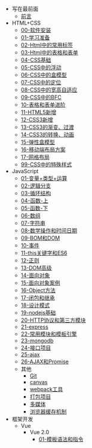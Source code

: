 <!-- _sidebar.md -->
* 写在最前面
  * [前言](README.md) <!--注意这里是相对路径-->
* HTML+CSS
  * [00-软件安装](./md/HTML%2BCSS/00-%E8%BD%AF%E4%BB%B6%E5%AE%89%E8%A3%85.md)
  * [01-学习准备](./md/HTML%2BCSS/01-%E5%AD%A6%E4%B9%A0%E5%87%86%E5%A4%87.md)
  * [02-Html中的常用标签](./md/HTML%2BCSS/02-Html%E4%B8%AD%E7%9A%84%E5%B8%B8%E7%94%A8%E6%A0%87%E7%AD%BE.md)
  * [03-Html中的表格和表单](./md/HTML%2BCSS/03-Html%E4%B8%AD%E7%9A%84%E8%A1%A8%E6%A0%BC%E5%92%8C%E8%A1%A8%E5%8D%95.md)
  * [04-CSS基础](./md/HTML%2BCSS/04-CSS%E5%9F%BA%E7%A1%80.md)
  * [05-CSS中的浮动](./md/HTML%2BCSS/05-CSS%E4%B8%AD%E7%9A%84%E6%B5%AE%E5%8A%A8.md)
  * [06-CSS中的盒模型](./md/HTML%2BCSS/06-CSS%E4%B8%AD%E7%9A%84%E7%9B%92%E6%A8%A1%E5%9E%8B.md)
  * [07-CSS中的定位](./md/HTML%2BCSS/07-CSS%E4%B8%AD%E7%9A%84%E5%AE%9A%E4%BD%8D.md)
  * [08-CSS中的宽高自适应](./md/HTML%2BCSS/08-CSS%E4%B8%AD%E7%9A%84%E5%AE%BD%E9%AB%98%E8%87%AA%E9%80%82%E5%BA%94.md)
  * [09-CSS中的BFC](./md/HTML%2BCSS/09-CSS%E4%B8%AD%E7%9A%84BFC.md)
  * [10-表格和表单进阶](./md/HTML%2BCSS/10-%E8%A1%A8%E6%A0%BC%E5%92%8C%E8%A1%A8%E5%8D%95%E8%BF%9B%E9%98%B6.md)
  * [11-HTML5新增](./md/HTML%2BCSS/11-HTML5%E6%96%B0%E5%A2%9E.md)
  * [12-CSS3新增](./md/HTML%2BCSS/12-CSS3%E6%96%B0%E5%A2%9E.md)
  * [13-CSS3的渐变、过渡](./md/HTML%2BCSS/13-CSS3%E7%9A%84%E6%B8%90%E5%8F%98%E3%80%81%E8%BF%87%E6%B8%A1.md)
  * [14-CSS3的转换、动画](./md/HTML%2BCSS/14-CSS3%E7%9A%84%E8%BD%AC%E6%8D%A2%E3%80%81%E5%8A%A8%E7%94%BB.md)
  * [15-弹性盒模型](./md/HTML%2BCSS/15-%E5%BC%B9%E6%80%A7%E7%9B%92%E6%A8%A1%E5%9E%8B.md)
  * [16-移动端布局方案](./md/HTML%2BCSS/16-%E7%A7%BB%E5%8A%A8%E7%AB%AF%E5%B8%83%E5%B1%80%E6%96%B9%E6%A1%88.md)
  * [17-网格布局](./md/HTML%2BCSS/17-%E7%BD%91%E6%A0%BC%E5%B8%83%E5%B1%80.md)
  * [99-CSS中的特殊样式](./md/HTML%2BCSS/16-%E7%A7%BB%E5%8A%A8%E7%AB%AF%E5%B8%83%E5%B1%80%E6%96%B9%E6%A1%88.md)
* JavaScript
  * [01-变量+类型+运算](./md/JavaScript/01-%E5%8F%98%E9%87%8F%2B%E7%B1%BB%E5%9E%8B%2B%E8%BF%90%E7%AE%97.md)
  * [02-逻辑分支](./md/JavaScript/02-%E9%80%BB%E8%BE%91%E5%88%86%E6%94%AF.md)
  * [03-循环结构](./md/JavaScript/03-%E5%BE%AA%E7%8E%AF%E7%BB%93%E6%9E%84.md)
  * [04-函数-上](./md/JavaScript/04-%E5%87%BD%E6%95%B0-%E4%B8%8A.md)
  * [05-函数-下](./md/JavaScript/05-%E5%87%BD%E6%95%B0-%E4%B8%8B.md)
  * [06-数组](./md/JavaScript/06-%E6%95%B0%E7%BB%84.md)
  * [07-字符串](./md/JavaScript/07-%E5%AD%97%E7%AC%A6%E4%B8%B2.md)
  * [08-数学操作和时间日期](./md/JavaScript/08-%E6%95%B0%E5%AD%A6%E6%93%8D%E4%BD%9C%E5%92%8C%E6%97%B6%E9%97%B4%E6%97%A5%E6%9C%9F.md)
  * [09-BOM和DOM](./md/JavaScript/09-BOM%E5%92%8CDOM.md)
  * [10-事件](./md/JavaScript/10-%E4%BA%8B%E4%BB%B6.md)
  * [11-this关键字和ES6](./md/JavaScript/11-this%E5%85%B3%E9%94%AE%E5%AD%97%E5%92%8CES6.md)
  * [12-正则](./md/JavaScript/12-%E6%AD%A3%E5%88%99.md)
  * [13-DOM高级](./md/JavaScript/13-DOM%E9%AB%98%E7%BA%A7.md)
  * [14-面向对象](./md/JavaScript/14-%E9%9D%A2%E5%90%91%E5%AF%B9%E8%B1%A1.md)
  * [15-面向对象案例](./md/JavaScript/15-%E9%9D%A2%E5%90%91%E5%AF%B9%E8%B1%A1%E6%A1%88%E4%BE%8B.md)
  * [16-Object方法](./md/JavaScript/16-Object%E6%96%B9%E6%B3%95.md)
  * [17-闭包和继承](./md/JavaScript/17-%E9%97%AD%E5%8C%85%E5%92%8C%E7%BB%A7%E6%89%BF.md)
  * [18-设计模式](./md/JavaScript/18-%E8%AE%BE%E8%AE%A1%E6%A8%A1%E5%BC%8F.md)
  * [19-nodejs基础](./md/JavaScript/19-nodejs%E5%9F%BA%E7%A1%80.md)
  * [20-HTTP协议和第三方模块](./md/JavaScript/20-HTTP%E5%8D%8F%E8%AE%AE%E5%92%8C%E7%AC%AC%E4%B8%89%E6%96%B9%E6%A8%A1%E5%9D%97.md)
  * [21-express](./md/JavaScript/21-express.md)
  * [22-常用模块和模板引擎](./md/JavaScript/22-%E5%B8%B8%E7%94%A8%E6%A8%A1%E5%9D%97%E5%92%8C%E6%A8%A1%E6%9D%BF%E5%BC%95%E6%93%8E.md)
  * [23-mongodb](./md/JavaScript/23-mongodb.md)
  * [24-接口项目](./md/JavaScript/24-%E6%8E%A5%E5%8F%A3%E9%A1%B9%E7%9B%AE.md)
  * [25-ajax](./md/JavaScript/25-ajax.md)
  * [26-AJAX和Promise](./md/JavaScript/26-AJAX%E5%92%8CPromise.md)
  * 其他
    * [Git](./md/JavaScript/27-Git.md)
    * [canvas](./md/JavaScript/28-canvas.md)
    * [webpack工具](./md/JavaScript/webpack%E5%B7%A5%E5%85%B7.md)
    * [打包项目](./md/JavaScript/%E6%89%93%E5%8C%85%E9%A1%B9%E7%9B%AE.md)
    * [多媒体](./md/JavaScript/%E5%A4%9A%E5%AA%92%E4%BD%93.md)
    * [浏览器缓存机制](./md/JavaScript/%E6%B5%8F%E8%A7%88%E5%99%A8%E7%BC%93%E5%AD%98%E6%9C%BA%E5%88%B6-%E7%AC%94%E8%AE%B0.md)
* 框架开发
  * Vue
    * Vue 2.0
      * [01-模板语法和指令](./md/%E6%A1%86%E6%9E%B6%E5%BC%80%E5%8F%91/01-%E6%A8%A1%E6%9D%BF%E8%AF%AD%E6%B3%95%E5%92%8C%E6%8C%87%E4%BB%A4.md)